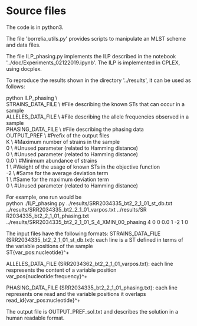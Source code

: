 # Source files

The code is in python3.

The file 'borrelia_utils.py' provides scripts to manipulate an MLST scheme and data files.

The file ILP_phasing.py implements the ILP described in the notebook '../doc/Experiments_02122019.ipynb'.
The ILP is implemented in CPLEX, using docplex.

To reproduce the results shown in the directory '../results', it can be used as follows:  
  
python ILP_phasing \  
    STRAINS_DATA_FILE \ #File describing the known STs that can occur in a sample   
    ALLELES_DATA_FILE \ #File describing the allele frequencies observed in a sample  
    PHASING_DATA_FILE \ #File describing the phasing data   
    OUTPUT_PREF       \ #Prefix of the output files  
    K                 \ #Maximum number of strains in the sample  
    0                 \ #Unused parameter (related to Hamming distance)  
    0                 \ #Unused parameter (related to Hamming distance)  
    0.0               \ #Minimum abundance of strains  
    1                 \ #Weight of the usage of known STs in the objective function  
    -2                \ #Same for the average deviation term  
    1                 \ #Same for the maximum deviation term  
    0                 \ #Unused parameter (related to Hamming distance)  
   
For example, one run would be  
python ./ILP_phasing.py ../results/SRR2034335_bt2_2_1_01_st_db.txt ../results/SRR2034335_bt2_2_1_01_varpos.txt ../results/SR
R2034335_bt2_2_1_01_phasing.txt ../results/SRR2034335_bt2_2_1_01_S_4_XMIN_00_phasing 4 0 0 0.0 1 -2 1 0 

The input files have the following formats:
STRAINS_DATA_FILE (SRR2034335_bt2_2_1_01_st_db.txt): each line is a ST defined in terms of the variable positions of the sample  
ST<TAB>{var_pos:nucleotide}^+

ALLELES_DATA_FILE (SRR2034362_bt2_2_1_01_varpos.txt): each line respresents the content of a variable position  
var_pos<TAB>{nucleotide:frequency}^+

PHASING_DATA_FILE (SRR2034335_bt2_2_1_01_phasing.txt): each line represents one read and the variable positions it overlaps   
read_id<TAB>{var_pos:nucleotide}^+

The output file is OUTPUT_PREF_sol.txt and describes the solution in a human readable format.

